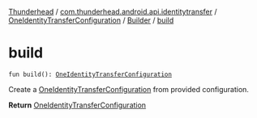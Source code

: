 [Thunderhead](../../../index.md) / [com.thunderhead.android.api.identitytransfer](../../index.md) / [OneIdentityTransferConfiguration](../index.md) / [Builder](index.md) / [build](./build.md)

# build

`fun build(): `[`OneIdentityTransferConfiguration`](../index.md)

Create a [OneIdentityTransferConfiguration](../index.md) from provided configuration.

**Return**
[OneIdentityTransferConfiguration](../index.md)

